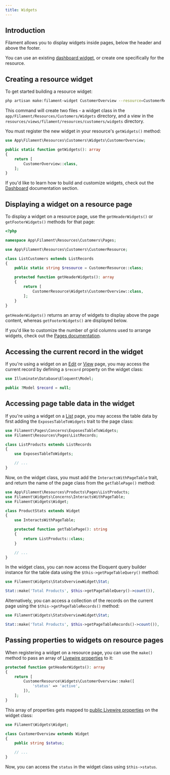 ```yaml
---
title: Widgets
---
```


## Introduction

Filament allows you to display widgets inside pages, below the header and above the footer.

You can use an existing [dashboard widget](../dashboard), or create one specifically for the resource.

## Creating a resource widget

To get started building a resource widget:

```bash
php artisan make:filament-widget CustomerOverview --resource=CustomerResource
```

This command will create two files - a widget class in the `app/Filament/Resources/Customers/Widgets` directory, and a view in the `resources/views/filament/resources/customers/widgets` directory.

You must register the new widget in your resource's `getWidgets()` method:

```php
use App\Filament\Resources\Customers\Widgets\CustomerOverview;

public static function getWidgets(): array
{
    return [
        CustomerOverview::class,
    ];
}
```

If you'd like to learn how to build and customize widgets, check out the [Dashboard](../dashboard) documentation section.

## Displaying a widget on a resource page

To display a widget on a resource page, use the `getHeaderWidgets()` or `getFooterWidgets()` methods for that page:

```php
<?php

namespace App\Filament\Resources\Customers\Pages;

use App\Filament\Resources\Customers\CustomerResource;

class ListCustomers extends ListRecords
{
    public static string $resource = CustomerResource::class;

    protected function getHeaderWidgets(): array
    {
        return [
            CustomerResource\Widgets\CustomerOverview::class,
        ];
    }
}
```

`getHeaderWidgets()` returns an array of widgets to display above the page content, whereas `getFooterWidgets()` are displayed below.

If you'd like to customize the number of grid columns used to arrange widgets, check out the [Pages documentation](../pages#customizing-the-widgets-grid).

## Accessing the current record in the widget

If you're using a widget on an [Edit](editing-records) or [View](viewing-records) page, you may access the current record by defining a `$record` property on the widget class:

```php
use Illuminate\Database\Eloquent\Model;

public ?Model $record = null;
```

## Accessing page table data in the widget

If you're using a widget on a [List](listing-records) page, you may access the table data by first adding the `ExposesTableToWidgets` trait to the page class:

```php
use Filament\Pages\Concerns\ExposesTableToWidgets;
use Filament\Resources\Pages\ListRecords;

class ListProducts extends ListRecords
{
    use ExposesTableToWidgets;

    // ...
}
```

Now, on the widget class, you must add the `InteractsWithPageTable` trait, and return the name of the page class from the `getTablePage()` method:

```php
use App\Filament\Resources\Products\Pages\ListProducts;
use Filament\Widgets\Concerns\InteractsWithPageTable;
use Filament\Widgets\Widget;

class ProductStats extends Widget
{
    use InteractsWithPageTable;

    protected function getTablePage(): string
    {
        return ListProducts::class;
    }

    // ...
}
```

In the widget class, you can now access the Eloquent query builder instance for the table data using the `$this->getPageTableQuery()` method:

```php
use Filament\Widgets\StatsOverviewWidget\Stat;

Stat::make('Total Products', $this->getPageTableQuery()->count()),
```

Alternatively, you can access a collection of the records on the current page using the `$this->getPageTableRecords()` method:

```php
use Filament\Widgets\StatsOverviewWidget\Stat;

Stat::make('Total Products', $this->getPageTableRecords()->count()),
```

## Passing properties to widgets on resource pages

When registering a widget on a resource page, you can use the `make()` method to pass an array of [Livewire properties](https://livewire.laravel.com/docs/properties) to it:

```php
protected function getHeaderWidgets(): array
{
    return [
        CustomerResource\Widgets\CustomerOverview::make([
            'status' => 'active',
        ]),
    ];
}
```

This array of properties gets mapped to [public Livewire properties](https://livewire.laravel.com/docs/properties) on the widget class:

```php
use Filament\Widgets\Widget;

class CustomerOverview extends Widget
{
    public string $status;

    // ...
}
```

Now, you can access the `status` in the widget class using `$this->status`.
